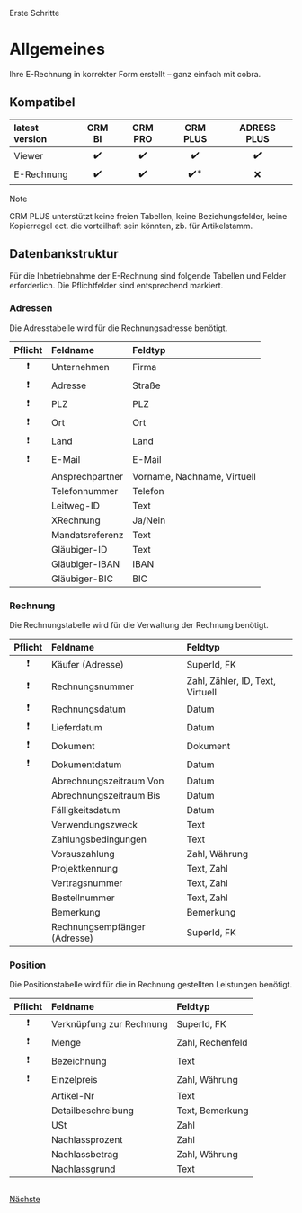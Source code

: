 Erste Schritte

# Allgemeines

Ihre E-Rechnung in korrekter Form erstellt – ganz einfach mit cobra.
 
## Kompatibel

| latest version | CRM BI | CRM PRO | CRM PLUS | ADRESS PLUS |
| :-- | :--: | :--: | :--: | :--: |
| Viewer | :heavy_check_mark: | :heavy_check_mark: | :heavy_check_mark: | :heavy_check_mark: |
| E-Rechnung | :heavy_check_mark: | :heavy_check_mark: | :heavy_check_mark:* | :x: |

> [!NOTE]
> CRM PLUS unterstützt keine freien Tabellen, keine Beziehungsfelder, keine Kopierregel ect. die vorteilhaft sein könnten, zb. für Artikelstamm.

## Datenbankstruktur

Für die Inbetriebnahme der E-Rechnung sind folgende Tabellen und Felder erforderlich. Die Pflichtfelder sind entsprechend markiert.
   
### Adressen

Die Adresstabelle wird für die Rechnungsadresse benötigt.

Pflicht  | Feldname | Feldtyp |
:--: | :-- | :-- |
| :heavy_exclamation_mark: | Unternehmen | Firma
| :heavy_exclamation_mark: | Adresse | Straße 
| :heavy_exclamation_mark: | PLZ | PLZ
| :heavy_exclamation_mark: | Ort | Ort
| :heavy_exclamation_mark: | Land | Land
| :heavy_exclamation_mark: | E-Mail | E-Mail
|  | Ansprechpartner | Vorname, Nachname, Virtuell
|  | Telefonnummer  | Telefon
|  | Leitweg-ID | Text 
|  | XRechnung | Ja/Nein
|  | Mandatsreferenz | Text 
|  | Gläubiger-ID | Text 
|  | Gläubiger-IBAN | IBAN 
|  | Gläubiger-BIC | BIC 

### Rechnung

Die Rechnungstabelle wird für die Verwaltung der Rechnung benötigt.

Pflicht  | Feldname | Feldtyp |
:--: | :-- | :-- |
| :heavy_exclamation_mark: | Käufer (Adresse) | SuperId, FK
| :heavy_exclamation_mark: | Rechnungsnummer | Zahl, Zähler, ID, Text, Virtuell
| :heavy_exclamation_mark: | Rechnungsdatum | Datum 
| :heavy_exclamation_mark: | Lieferdatum | Datum 
| :heavy_exclamation_mark: | Dokument | Dokument 
| :heavy_exclamation_mark: | Dokumentdatum | Datum 
| | Abrechnungszeitraum Von | Datum 
| | Abrechnungszeitraum Bis | Datum 
| | Fälligkeitsdatum | Datum 
| | Verwendungszweck | Text
| | Zahlungsbedingungen | Text
| | Vorauszahlung | Zahl, Währung
| | Projektkennung | Text, Zahl
| | Vertragsnummer | Text, Zahl
| | Bestellnummer | Text, Zahl
| | Bemerkung | Bemerkung 
| | Rechnungsempfänger (Adresse) | SuperId, FK

### Position

Die Positionstabelle wird für die in Rechnung gestellten Leistungen benötigt.

Pflicht  | Feldname | Feldtyp |
:--: | :-- | :-- |
| :heavy_exclamation_mark: | Verknüpfung zur Rechnung | SuperId, FK
| :heavy_exclamation_mark: | Menge | Zahl, Rechenfeld
| :heavy_exclamation_mark: | Bezeichnung | Text 
| :heavy_exclamation_mark: | Einzelpreis | Zahl, Währung 
| | Artikel-Nr | Text 
| | Detailbeschreibung | Text, Bemerkung
| | USt | Zahl 
| | Nachlassprozent | Zahl 
| | Nachlassbetrag | Zahl, Währung  
| | Nachlassgrund | Text 
  
##

[Nächste](./Vorlage+Platzhalter.md) 
